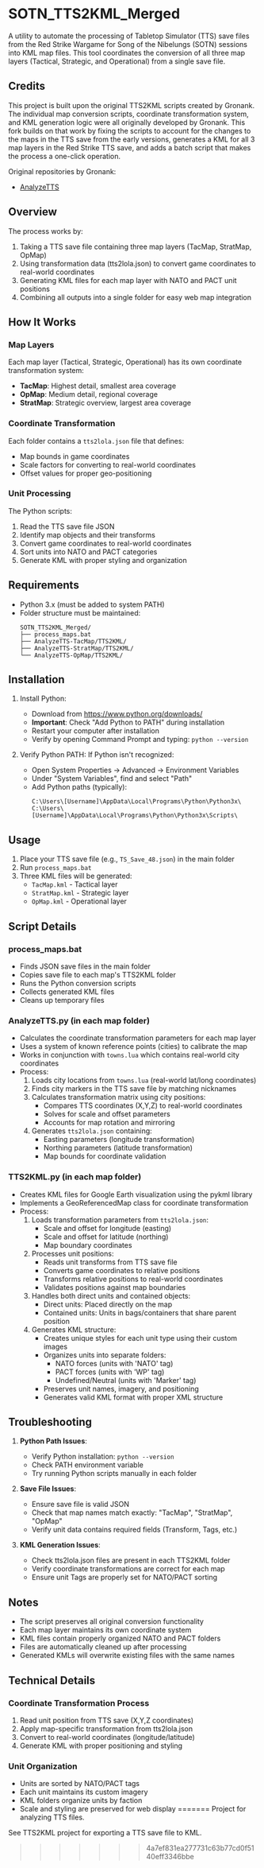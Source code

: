 # SOTN_TTS2KML_Merged

A utility to automate the processing of Tabletop Simulator (TTS) save files from the Red Strike Wargame for Song of the Nibelungs (SOTN) sessions into KML map files. This tool coordinates the conversion of all three map layers (Tactical, Strategic, and Operational) from a single save file.

## Credits

This project is built upon the original TTS2KML scripts created by Gronank. The individual map conversion scripts, coordinate transformation system, and KML generation logic were all originally developed by Gronank. This fork builds on that work by fixing the scripts to account for the changes to the maps in the TTS save from the early versions, generates a KML for all 3 map layers in the Red Strike TTS save, and adds a batch script that makes the process a one-click operation.

Original repositories by Gronank:
- [AnalyzeTTS](https://github.com/gronank/AnalyzeTTS)


## Overview

The process works by:
1. Taking a TTS save file containing three map layers (TacMap, StratMap, OpMap)
2. Using transformation data (tts2lola.json) to convert game coordinates to real-world coordinates
3. Generating KML files for each map layer with NATO and PACT unit positions
4. Combining all outputs into a single folder for easy web map integration

## How It Works

### Map Layers
Each map layer (Tactical, Strategic, Operational) has its own coordinate transformation system:
- **TacMap**: Highest detail, smallest area coverage
- **OpMap**: Medium detail, regional coverage
- **StratMap**: Strategic overview, largest area coverage

### Coordinate Transformation
Each folder contains a `tts2lola.json` file that defines:
- Map bounds in game coordinates
- Scale factors for converting to real-world coordinates
- Offset values for proper geo-positioning

### Unit Processing
The Python scripts:
1. Read the TTS save file JSON
2. Identify map objects and their transforms
3. Convert game coordinates to real-world coordinates
4. Sort units into NATO and PACT categories
5. Generate KML with proper styling and organization

## Requirements

- Python 3.x (must be added to system PATH)
- Folder structure must be maintained:
  ```
  SOTN_TTS2KML_Merged/
  ├── process_maps.bat
  ├── AnalyzeTTS-TacMap/TTS2KML/
  ├── AnalyzeTTS-StratMap/TTS2KML/
  └── AnalyzeTTS-OpMap/TTS2KML/
  ```

## Installation

1. Install Python:
   - Download from https://www.python.org/downloads/
   - **Important**: Check "Add Python to PATH" during installation
   - Restart your computer after installation
   - Verify by opening Command Prompt and typing: `python --version`

2. Verify Python PATH:
   If Python isn't recognized:
   - Open System Properties → Advanced → Environment Variables
   - Under "System Variables", find and select "Path"
   - Add Python paths (typically):
     ```
     C:\Users\[Username]\AppData\Local\Programs\Python\Python3x\
     C:\Users\[Username]\AppData\Local\Programs\Python\Python3x\Scripts\
     ```

## Usage

1. Place your TTS save file (e.g., `TS_Save_48.json`) in the main folder
2. Run `process_maps.bat`
3. Three KML files will be generated:
   - `TacMap.kml` - Tactical layer
   - `StratMap.kml` - Strategic layer
   - `OpMap.kml` - Operational layer

## Script Details

### process_maps.bat
- Finds JSON save files in the main folder
- Copies save file to each map's TTS2KML folder
- Runs the Python conversion scripts
- Collects generated KML files
- Cleans up temporary files

### AnalyzeTTS.py (in each map folder)
- Calculates the coordinate transformation parameters for each map layer
- Uses a system of known reference points (cities) to calibrate the map
- Works in conjunction with `towns.lua` which contains real-world city coordinates
- Process:
  1. Loads city locations from `towns.lua` (real-world lat/long coordinates)
  2. Finds city markers in the TTS save file by matching nicknames
  3. Calculates transformation matrix using city positions:
     - Compares TTS coordinates (X,Y,Z) to real-world coordinates
     - Solves for scale and offset parameters
     - Accounts for map rotation and mirroring
  4. Generates `tts2lola.json` containing:
     - Easting parameters (longitude transformation)
     - Northing parameters (latitude transformation)
     - Map bounds for coordinate validation

### TTS2KML.py (in each map folder)
- Creates KML files for Google Earth visualization using the pykml library
- Implements a GeoReferencedMap class for coordinate transformation
- Process:
  1. Loads transformation parameters from `tts2lola.json`:
     - Scale and offset for longitude (easting)
     - Scale and offset for latitude (northing)
     - Map boundary coordinates
  2. Processes unit positions:
     - Reads unit transforms from TTS save file
     - Converts game coordinates to relative positions
     - Transforms relative positions to real-world coordinates
     - Validates positions against map boundaries
  3. Handles both direct units and contained objects:
     - Direct units: Placed directly on the map
     - Contained units: Units in bags/containers that share parent position
  4. Generates KML structure:
     - Creates unique styles for each unit type using their custom images
     - Organizes units into separate folders:
       * NATO forces (units with 'NATO' tag)
       * PACT forces (units with 'WP' tag)
       * Undefined/Neutral (units with 'Marker' tag)
     - Preserves unit names, imagery, and positioning
     - Generates valid KML format with proper XML structure

## Troubleshooting

1. **Python Path Issues**:
   - Verify Python installation: `python --version`
   - Check PATH environment variable
   - Try running Python scripts manually in each folder

2. **Save File Issues**:
   - Ensure save file is valid JSON
   - Check that map names match exactly: "TacMap", "StratMap", "OpMap"
   - Verify unit data contains required fields (Transform, Tags, etc.)

3. **KML Generation Issues**:
   - Check tts2lola.json files are present in each TTS2KML folder
   - Verify coordinate transformations are correct for each map
   - Ensure unit Tags are properly set for NATO/PACT sorting

## Notes

- The script preserves all original conversion functionality
- Each map layer maintains its own coordinate system
- KML files contain properly organized NATO and PACT folders
- Files are automatically cleaned up after processing
- Generated KMLs will overwrite existing files with the same names

## Technical Details

### Coordinate Transformation Process
1. Read unit position from TTS save (X,Y,Z coordinates)
2. Apply map-specific transformation from tts2lola.json
3. Convert to real-world coordinates (longitude/latitude)
4. Generate KML with proper positioning and styling

### Unit Organization
- Units are sorted by NATO/PACT tags
- Each unit maintains its custom imagery
- KML folders organize units by faction
- Scale and styling are preserved for web display
=======
Project for analyzing TTS files.

See TTS2KML project for exporting a TTS save file to KML.
>>>>>>> 4a7ef831ea277731c63b77cd0f5140eff3346bbe
